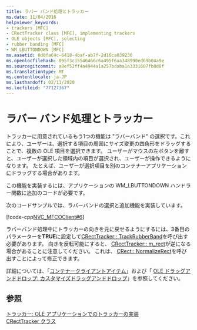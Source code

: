 ```yaml
---
title: ラバー バンド処理とトラッカー
ms.date: 11/04/2016
helpviewer_keywords:
- trackers [MFC]
- CRectTracker class [MFC], implementing trackers
- OLE objects [MFC], selecting
- rubber banding [MFC]
- WM_LBUTTONDOWN [MFC]
ms.assetid: 0d0fa64c-6418-4baf-ab7f-2d16ca039230
ms.openlocfilehash: 095f3c15546466c6a495f6aa348990ed69b04a9e
ms.sourcegitcommit: a8ef52ff4a4944a1a257bdaba1a3331607fb8d0f
ms.translationtype: MT
ms.contentlocale: ja-JP
ms.lasthandoff: 02/11/2020
ms.locfileid: "77127367"
---
```

# <a name="rubber-banding-and-trackers"></a>ラバー バンド処理とトラッカー

トラッカーに用意されているもう1つの機能は "ラバーバンド" の選択です。これにより、ユーザーは、選択する項目の周囲にサイズ変更の四角形をドラッグすることで、複数の OLE 項目を選択できます。 ユーザーがマウスの左ボタンを離すと、ユーザーが選択した領域内の項目が選択され、ユーザーが操作できるようになります。 たとえば、ユーザーが選択項目を別のコンテナーアプリケーションにドラッグする場合があります。

この機能を実装するには、アプリケーションの WM_LBUTTONDOWN ハンドラー関数に追加のコードが必要です。

次のコードサンプルでは、ラバーバンドの選択と追加機能を実装しています。

[!code-cpp[NVC_MFCOClient#6](../mfc/codesnippet/cpp/rubber-banding-and-trackers_1.cpp)]

ラバーバンド処理中にトラッカーの向きを元に戻せるようにするには、3番目のパラメーターを**TRUE**に設定して[CRectTracker:: TrackRubberBand](../mfc/reference/crecttracker-class.md#trackrubberband)を呼び出す必要があります。 向きを反転可能にすると、 [CRectTracker:: m_rect](../mfc/reference/crecttracker-class.md#m_rect)が逆になる場合があることに注意してください。 これは、 [CRect:: NormalizeRect](../atl-mfc-shared/reference/crect-class.md#normalizerect)を呼び出すことによって修正できます。

詳細については、「[コンテナークライアントアイテム](../mfc/containers-client-items.md)」および「 [OLE ドラッグアンドドロップ: カスタマイズドラッグアンドドロップ](../mfc/drag-and-drop-ole.md#customize-drag-and-drop)」を参照してください。

## <a name="see-also"></a>参照

[トラッカー: OLE アプリケーションでのトラッカーの実装](../mfc/trackers-implementing-trackers-in-your-ole-application.md)<br/>
[CRectTracker クラス](../mfc/reference/crecttracker-class.md)

